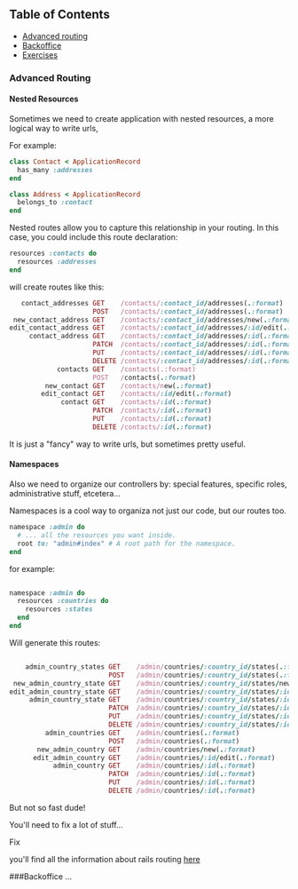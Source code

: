 ## Table of Contents

* [Advanced routing](#advanced-routing)
* [Backoffice](#backoffice)
* [Exercises](#excercises)

### Advanced Routing

#### Nested Resources

Sometimes we need to create application with nested resources, a more logical way to write urls,

For example:

```ruby
class Contact < ApplicationRecord
  has_many :addresses
end

class Address < ApplicationRecord
  belongs_to :contact
end
```

Nested routes allow you to capture this relationship in your routing. In this case, you could include this route declaration:

```ruby
resources :contacts do
  resources :addresses
end
```

will create routes like this:

```ruby
   contact_addresses GET    /contacts/:contact_id/addresses(.:format)          addresses#index
                     POST   /contacts/:contact_id/addresses(.:format)          addresses#create
 new_contact_address GET    /contacts/:contact_id/addresses/new(.:format)      addresses#new
edit_contact_address GET    /contacts/:contact_id/addresses/:id/edit(.:format) addresses#edit
     contact_address GET    /contacts/:contact_id/addresses/:id(.:format)      addresses#show
                     PATCH  /contacts/:contact_id/addresses/:id(.:format)      addresses#update
                     PUT    /contacts/:contact_id/addresses/:id(.:format)      addresses#update
                     DELETE /contacts/:contact_id/addresses/:id(.:format)      addresses#destroy
            contacts GET    /contacts(.:format)                                contacts#index
                     POST   /contacts(.:format)                                contacts#create
         new_contact GET    /contacts/new(.:format)                            contacts#new
        edit_contact GET    /contacts/:id/edit(.:format)                       contacts#edit
             contact GET    /contacts/:id(.:format)                            contacts#show
                     PATCH  /contacts/:id(.:format)                            contacts#update
                     PUT    /contacts/:id(.:format)                            contacts#update
                     DELETE /contacts/:id(.:format)                            contacts#destroy
```

It is just a "fancy" way to write urls, but sometimes pretty useful.

#### Namespaces

Also we need to organize our controllers by: special features, specific roles, administrative stuff, etcetera...

Namespaces is a cool way to organiza not just our code, but our routes too.

```ruby
namespace :admin do
  # ... all the resources you want inside.
  root to: "admin#index" # A root path for the namespace.
end
```

for example:

```ruby

namespace :admin do
  resources :countries do
    resources :states
  end
end
```

Will generate this routes:

```ruby

    admin_country_states GET    /admin/countries/:country_id/states(.:format)          admin/states#index
                         POST   /admin/countries/:country_id/states(.:format)          admin/states#create
 new_admin_country_state GET    /admin/countries/:country_id/states/new(.:format)      admin/states#new
edit_admin_country_state GET    /admin/countries/:country_id/states/:id/edit(.:format) admin/states#edit
     admin_country_state GET    /admin/countries/:country_id/states/:id(.:format)      admin/states#show
                         PATCH  /admin/countries/:country_id/states/:id(.:format)      admin/states#update
                         PUT    /admin/countries/:country_id/states/:id(.:format)      admin/states#update
                         DELETE /admin/countries/:country_id/states/:id(.:format)      admin/states#destroy
         admin_countries GET    /admin/countries(.:format)                             admin/countries#index
                         POST   /admin/countries(.:format)                             admin/countries#create
       new_admin_country GET    /admin/countries/new(.:format)                         admin/countries#new
      edit_admin_country GET    /admin/countries/:id/edit(.:format)                    admin/countries#edit
           admin_country GET    /admin/countries/:id(.:format)                         admin/countries#show
                         PATCH  /admin/countries/:id(.:format)                         admin/countries#update
                         PUT    /admin/countries/:id(.:format)                         admin/countries#update
                         DELETE /admin/countries/:id(.:format)                         admin/countries#destroy

```

But not so fast dude!

You'll need to fix a lot of stuff...

Fix

you'll find all the information about rails routing [here](http://guides.rubyonrails.org/routing.html)

###Backoffice
  ...

